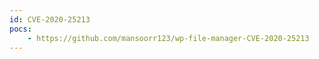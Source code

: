 ```yaml
---
id: CVE-2020-25213
pocs:
    - https://github.com/mansoorr123/wp-file-manager-CVE-2020-25213
---
```

